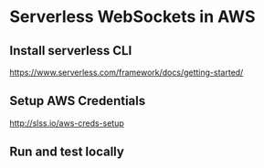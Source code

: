 # Serverless WebSockets in AWS

## Install serverless CLI

https://www.serverless.com/framework/docs/getting-started/

## Setup AWS Credentials

http://slss.io/aws-creds-setup

## Run and test locally
